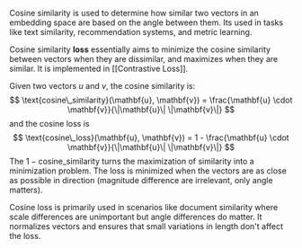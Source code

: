 Cosine similarity is used to determine how similar two vectors in an embedding space are based on the angle between them. Its used in tasks like text similarity, recommendation systems, and metric learning.

Cosine similarity **loss** essentially aims to minimize the cosine similarity between vectors when they are dissimilar, and maximizes when they are similar. It is implemented in [[Contrastive Loss]].

Given two vectors $u$ and $v$, the cosine similarity is:
$$
\text{cosine\_similarity}(\mathbf{u}, \mathbf{v}) = \frac{\mathbf{u} \cdot \mathbf{v}}{\|\mathbf{u}\| \|\mathbf{v}\|}
$$
and the cosine loss is
$$
\text{cosine\_loss}(\mathbf{u}, \mathbf{v}) = 1 - \frac{\mathbf{u} \cdot \mathbf{v}}{\|\mathbf{u}\| \|\mathbf{v}\|}
$$
The $1 - \text{cosine\_similarity}$ turns the maximization of similarity into a minimization problem. The loss is minimized when the vectors are as close as possible in direction (magnitude difference are irrelevant, only angle matters).

Cosine loss is primarily used in scenarios like document similarity where scale differences are unimportant but angle differences do matter. It normalizes vectors and ensures that small variations in length don't affect the loss.
